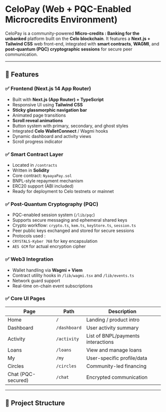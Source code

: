 # CeloPay (Web + PQC-Enabled Microcredits Environment)

CeloPay is a community-powered **Micro-credits : Banking for the unbanked** platform built on the **Celo blockchain**. It features a **Next.js + Tailwind CSS** web front-end, integrated with **smart contracts**, **WAGMI**, and **post-quantum (PQC) cryptographic sessions** for secure peer communication.

---

## 🚀 Features

### ✅ Frontend (Next.js 14 App Router)
- Built with **Next.js (App Router) + TypeScript**
- Responsive UI using **Tailwind CSS**
- **Sticky glassmorphic navigation bar**
- Animated page transitions
- **Scroll reveal animations**
- Button system with primary, secondary, and ghost styles
- Integrated **Celo WalletConnect** / Wagmi hooks
- Dynamic dashboard and activity views
- Scroll progress indicator

### ✅ Smart Contract Layer
- Located in `/contracts`
- Written in **Solidity**
- Core contract: `NyaayaPay.sol`
- BNPL-style repayment mechanism
- ERC20 support (ABI included)
- Ready for deployment to Celo testnets or mainnet

### ✅ Post-Quantum Cryptography (PQC)
- PQC-enabled session system (`/lib/pqc`)
- Supports secure messaging and ephemeral shared keys
- Crypto workflow: `crypto.ts`, `kem.ts`, `keyStore.ts`, `session.ts`
- Peer public keys exchanged and stored for secure sessions
- Protocols used :
- `CRYSTALS-Kyber 768` for key encapsulation
- `AES GCM` for actual encryption cipher

### ✅ Web3 Integration
- Wallet handling via **Wagmi + Viem**
- Contract utility hooks in `/lib/wagmi.tsx` and `/lib/events.ts`
- Network guard support
- Real-time on-chain event subscriptions

### ✅ Core UI Pages
| Page | Path | Description |
|------|------|-------------|
| Home | `/` | Landing / product intro |
| Dashboard | `/dashboard` | User activity summary |
| Activity | `/activity` | List of BNPL/payments interactions |
| Loans | `/loans` | View and manage loans |
| My | `/my` | User-specific profile/data |
| Circles | `/circles` | Community-led financing |
| Chat (PQC-secured) | `/chat` | Encrypted communication |

---

## 📂 Project Structure


